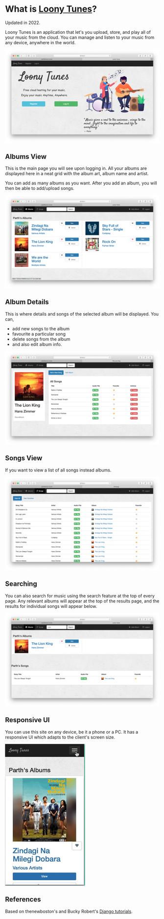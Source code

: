# What is [Loony Tunes](https://loonytunes.herokuapp.com)? 

Updated in 2022.


Loony Tunes is an application that let's you upload, store, and play all of your music from the cloud. You can manage and listen to your music from any device, anywhere in the world.

<img src="media/home_page.png">

## Albums View

 This is the main page you will see upon logging in. All your albums are displayed here in a neat grid with the album art, album name and artist. 
 
 You can add as many albums as you want. After you add an album, you will then be able to add/upload songs.

<img src="media/index.png">

## Album Details

This is where details and songs of the selected album will be displayed. You can,
- add new songs to the album
- favourite a particular song
- delete songs from the album
- and also edit album info.

<img src="media/details.png">

## Songs View

If you want to view a list of all songs instead albums.

<img src="media/songs.png">

## Searching

You can also search for music using the search feature at the top of every page. Any relevant albums will appear at the top of the results page, and the results for individual songs will appear below. 

<img src="media/search.png">

## Responsive UI

You can use this site on any device, be it a phone or a PC. It has a responsive UI which adapts to the client's screen size.

<img src="media/phone_ui.gif">


## References

Based on thenewboston's and Bucky Robert's [Django tutorials](https://youtu.be/qgGIqRFvFFk).
